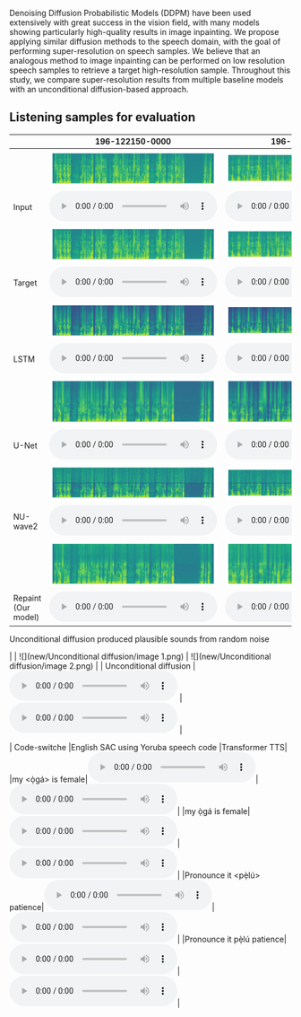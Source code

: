 Denoising Diffusion Probabilistic Models (DDPM) have been used extensively with great success in the vision field, with many models showing particularly high-quality results in image inpainting. We propose applying similar diffusion methods to the speech domain, with the goal of performing super-resolution on speech samples. We believe that an analogous method to image inpainting can be performed on low resolution speech samples to retrieve a target high-resolution sample. Throughout this study, we compare super-resolution results from multiple baseline models with an unconditional diffusion-based approach.

## Listening samples for evaluation

<!-- We recommend using headphones for this section. -->

|            | 196-122150-0000                                                                          | 196-122150-0001                                                                        |
|------------|------------------------------------------------------------------------------------|------------------------------------------------------------------------------------|
|            | ![](new/input/196-122150-0000.png)                                                  | ![](new/input/196-122150-0001.png)                                                  |
| Input      | <audio src="new/input/196-122150-0000.wav" controls="" preload=""></audio>          | <audio src="new/input/196-122150-0001.wav" controls="" preload=""></audio>          |
|            | ![](new/target/196-122150-0000.png)                                                  | ![](new/target/196-122150-0001.png)                                                  |
| Target      | <audio src="new/target/196-122150-0000.wav" controls="" preload=""></audio>          | <audio src="new/target/196-122150-0001.wav" controls="" preload=""></audio>          |
|            | ![](new/lstm/196-122150-0000.png)                                              | ![](new/lstm/196-122150-0001.png)                                              |
| LSTM    | <audio src="new/lstm/196-122150-0000.wav" controls="" preload=""></audio>      | <audio src="new/lstm/196-122150-0001.wav" controls="" preload=""></audio>      |
|            | ![](new/u-net/196-122150-0000.png)                                           | ![](new/u-net/196-122150-0001.png)                                           |
| U-Net  | <audio src="new/u-net/196-122150-0000.wav" controls="" preload=""></audio>   | <audio src="new/u-net/196-122150-0001.wav" controls="" preload=""></audio>   |
|            | ![](new/nuwave2/196-122150-0000.png)                                                  | ![](new/nuwave2/196-122150-0001.png)                                                  |
| NU-wave2      | <audio src="new/nuwave2/196-122150-0000.wav" controls="" preload=""></audio>          | <audio src="new/nuwave2/196-122150-0001.wav" controls="" preload=""></audio>          |
|            | ![](new/repaint/196-122150-0000.png)                                          | ![](new/repaint/196-122150-0001.png)                                          |
| Repaint (Our model)  | <audio src="new/repaint/196-122150-0000.wav" controls="" preload=""></audio>  | <audio src="new/repaint/196-122150-0001.wav" controls="" preload=""></audio>  |



Unconditional diffusion produced plausible sounds from random noise

|            | ![](new/Unconditional diffusion/image 1.png)                                                  | ![](new/Unconditional diffusion/image 2.png)                                                  |
| Unconditional diffusion      | <audio src="new/Unconditional diffusion/randwave_1.wav" controls="" preload=""></audio>          | <audio src="new/Unconditional diffusion/randwave_2.wav" controls="" preload=""></audio>          |


|    Code-switche              |English SAC using Yoruba speech code                                                   |Transformer TTS|
|my <ọ̀gá> is female|<audio src="new/Unconditional diffusion/randwave_1.wav" controls="" preload=""></audio>|<audio src="new/Unconditional diffusion/randwave_1.wav" controls="" preload=""></audio>|
|my ọ̀gá is female|<audio src="new/Unconditional diffusion/randwave_1.wav" controls="" preload=""></audio>|<audio src="new/Unconditional diffusion/randwave_1.wav" controls="" preload=""></audio>|
|Pronounce it <pẹ̀lú> patience|<audio src="new/Unconditional diffusion/randwave_1.wav" controls="" preload=""></audio>|<audio src="new/Unconditional diffusion/randwave_1.wav" controls="" preload=""></audio>|
|Pronounce it pẹ̀lú patience|<audio src="new/Unconditional diffusion/randwave_1.wav" controls="" preload=""></audio>|<audio src="new/Unconditional diffusion/randwave_1.wav" controls="" preload=""></audio>|
